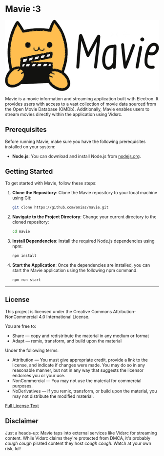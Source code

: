 # Mavie :3
![Mavie Logo](images/logo.png)

Mavie is a movie information and streaming application built with Electron. It provides users with access to a vast collection of movie data sourced from the Open Movie Database (OMDb). Additionally, Mavie enables users to stream movies directly within the application using Vidsrc.
## Prerequisites

Before running Mavie, make sure you have the following prerequisites installed on your system:

- **Node.js**: You can download and install Node.js from [nodejs.org](https://nodejs.org/).

## Getting Started

To get started with Mavie, follow these steps:

1. **Clone the Repository**: Clone the Mavie repository to your local machine using Git:

   ```bash
   git clone https://github.com/oniaz/mavie.git
   ```

2. **Navigate to the Project Directory**: Change your current directory to the cloned repository:

   ```bash
   cd mavie
   ```

3. **Install Dependencies**: Install the required Node.js dependencies using npm:

   ```bash
   npm install
   ```

4. **Start the Application**: Once the dependencies are installed, you can start the Mavie application using the following npm command:

   ```bash
   npm run start
   ```
---
## License

This project is licensed under the Creative Commons Attribution-NonCommercial 4.0 International License.

You are free to:
- Share — copy and redistribute the material in any medium or format
- Adapt — remix, transform, and build upon the material

Under the following terms:
- Attribution — You must give appropriate credit, provide a link to the license, and indicate if changes were made. You may do so in any reasonable manner, but not in any way that suggests the licensor endorses you or your use.
- NonCommercial — You may not use the material for commercial purposes.
- NoDerivatives — If you remix, transform, or build upon the material, you may not distribute the modified material.

[Full License Text](https://creativecommons.org/licenses/by-nc/4.0/)

## Disclaimer

Just a heads-up: Mavie taps into external services like Vidsrc for streaming content. While Vidsrc claims they're protected from DMCA, it's probably *cough* *cough* pirated content they host *cough* *cough*. Watch at your own risk, lol!

